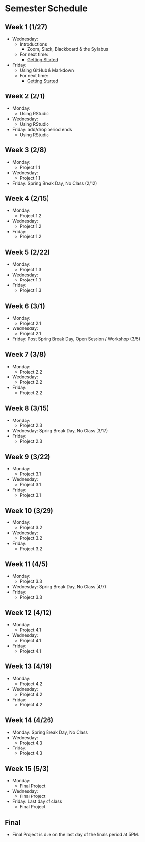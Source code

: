 # Semester Schedule

## Week 1 (1/27)
- Wednesday:
	- Introductions
		- Zoom, Slack, Blackboard & the Syllabus
	- For next time:
		- [Getting Started](https://tyler-frazier.github.io/dsbook/getting_started.html)
- Friday:
	- Using GitHub & Markdown
	- For next time:
		- [Getting Started](https://tyler-frazier.github.io/dsbook/getting_started.html)
	
## Week 2 (2/1)
- Monday:
	- Using RStudio
- Wednesday:
	- Using RStudio
- Friday: add/drop period ends
	- Using RStudio

## Week 3 (2/8)
- Monday:
	- Project 1.1
- Wednesday:
	- Project 1.1
- Friday: Spring Break Day, No Class (2/12)

## Week 4 (2/15)
- Monday:
	- Project 1.2
- Wednesday:
	- Project 1.2
- Friday:
	- Project 1.2


## Week 5 (2/22)
- Monday:
	- Project 1.3
- Wednesday:
	- Project 1.3
- Friday:
	- Project 1.3

## Week 6 (3/1)
- Monday:
	- Project 2.1
- Wednesday:
	- Project 2.1
- Friday: Post Spring Break Day, Open Session / Workshop (3/5)

## Week 7 (3/8)
- Monday:
	- Project 2.2
- Wednesday:
	- Project 2.2
- Friday:
	- Project 2.2

## Week 8 (3/15)
- Monday:
	- Project 2.3
- Wednesday: Spring Break Day, No Class (3/17)
- Friday:
	- Project 2.3

## Week 9 (3/22)
- Monday:
	- Project 3.1
- Wednesday:
	- Project 3.1
- Friday:
	- Project 3.1

## Week 10 (3/29)
- Monday:
	- Project 3.2
- Wednesday:
	- Project 3.2
- Friday:
	- Project 3.2

## Week 11 (4/5)
- Monday:
	- Project 3.3
- Wednesday: Spring Break Day, No Class (4/7)
- Friday:
	- Project 3.3

## Week 12 (4/12)
- Monday:
	- Project 4.1
- Wednesday:
	- Project 4.1
- Friday:
	- Project 4.1

## Week 13 (4/19)
- Monday:
	- Project 4.2
- Wednesday:
	- Project 4.2
- Friday:
	- Project 4.2

## Week 14 (4/26)
- Monday: Spring Break Day, No Class
- Wednesday:
	- Project 4.3
- Friday:
	- Project 4.3

## Week 15 (5/3)
- Monday:
	- Final Project
- Wednesday:
	- Final Project
- Friday: Last day of class
	- Final Project
	
## Final
- Final Project is due on the last day of the finals period at 5PM.
